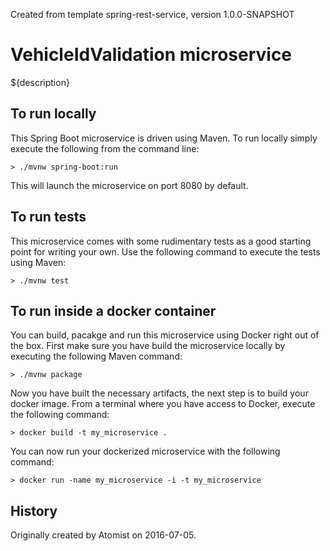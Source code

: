 Created from template spring-rest-service, version 1.0.0-SNAPSHOT

VehicleIdValidation microservice
===========================

${description}

To run locally
--------------

This Spring Boot microservice is driven using Maven. To run locally simply execute the following from the command line:

```shell
> ./mvnw spring-boot:run
```

This will launch the microservice on port 8080 by default.

To run tests
------------

This microservice comes with some rudimentary tests as a good starting point for writing your own. Use the following command to execute the tests using Maven:

```shell
> ./mvnw test
```

To run inside a docker container
--------------------------------

You can build, pacakge and run this microservice using Docker right out of the box. First make sure you have build the microservice locally by executing the following Maven command:

```shell
> ./mvnw package
```

Now you have built the necessary artifacts, the next step is to build your docker image. From a terminal where you have access to Docker, execute the following command:

```shell
> docker build -t my_microservice .
```

You can now run your dockerized microservice with the following command:

```shell
> docker run -name my_microservice -i -t my_microservice
```

History
-------

Originally created by Atomist on 2016-07-05.
